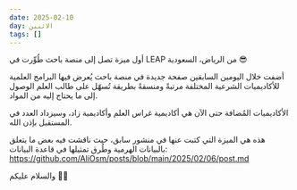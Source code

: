 ```yaml
---
date: 2025-02-10
day: الاثنين
tags: []
---
```


أول ميزة تصل إلى منصة باحث طُوِّرت في LEAP من الرياض، السعودية 😎

أضفت خلال اليومين السابقين صفحة جديدة في منصة باحث يُعرض فيها البرامج العلمية للأكاديميات الشرعية المختلفة مرتبةً ومنسقةً بطريقة تُسهّل على طالب العلم الوصول إلى ما يحتاج إليه من المواد.

الأكاديميات المُضافة حتى الآن هي أكاديمية غراس العلم وأكاديمية زاد، وسيزداد العدد في المستقبل بإذن الله.

هذه هي الميزة التي كتبت عنها في منشور سابق، حيث ناقشت فيه بعض ما يتعلق بالبيانات الهرمية وطُرق تمثيلها في قاعدة البيانات:  
https://github.com/AliOsm/posts/blob/main/2025/02/06/post.md

والسلام عليكم 👋🏻
